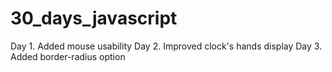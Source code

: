 # 30_days_javascript

Day 1. Added mouse usability
Day 2. Improved clock's hands display
Day 3. Added border-radius option

